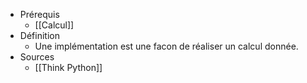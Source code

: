 - Prérequis
	- [[Calcul]]
- Définition
	-	Une implémentation est une facon de réaliser un calcul donnée.
- Sources
	- [[Think Python]]
